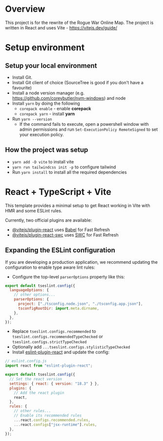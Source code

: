 # Overview

This project is for the rewrite of the Rogue War Online Map. The project is written in React and uses Vite - https://vitejs.dev/guide/

# Setup environment

## Setup your local environment

- Install Git.
- Install Git client of choice (SourceTree is good if you don't have a favourite)
- Install a node version manager (e.g. https://github.com/coreybutler/nvm-windows) and node
- Install `yarn` by doing the following
  - `corepack enable` - enable **corepack**
  - `corepack yarn` - install **yarn**
- Run `yarn --version`
  - If the command fails to execute, open a powershell window with admin permissions and run
    `Set-ExecutionPolicy RemoteSigned` to set your execution policy.

## How the project was setup

- `yarn add -D vite` to install vite
- `yarn run tailwindcss init -p` to configure tailwind
- Run `yarn install` to install all the required dependencies

# React + TypeScript + Vite

This template provides a minimal setup to get React working in Vite with HMR and some ESLint rules.

Currently, two official plugins are available:

- [@vitejs/plugin-react](https://github.com/vitejs/vite-plugin-react/blob/main/packages/plugin-react/README.md) uses [Babel](https://babeljs.io/) for Fast Refresh
- [@vitejs/plugin-react-swc](https://github.com/vitejs/vite-plugin-react-swc) uses [SWC](https://swc.rs/) for Fast Refresh

## Expanding the ESLint configuration

If you are developing a production application, we recommend updating the configuration to enable type aware lint rules:

- Configure the top-level `parserOptions` property like this:

```js
export default tseslint.config({
  languageOptions: {
    // other options...
    parserOptions: {
      project: ["./tsconfig.node.json", "./tsconfig.app.json"],
      tsconfigRootDir: import.meta.dirname,
    },
  },
});
```

- Replace `tseslint.configs.recommended` to `tseslint.configs.recommendedTypeChecked` or `tseslint.configs.strictTypeChecked`
- Optionally add `...tseslint.configs.stylisticTypeChecked`
- Install [eslint-plugin-react](https://github.com/jsx-eslint/eslint-plugin-react) and update the config:

```js
// eslint.config.js
import react from "eslint-plugin-react";

export default tseslint.config({
  // Set the react version
  settings: { react: { version: "18.3" } },
  plugins: {
    // Add the react plugin
    react,
  },
  rules: {
    // other rules...
    // Enable its recommended rules
    ...react.configs.recommended.rules,
    ...react.configs["jsx-runtime"].rules,
  },
});
```
